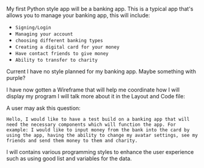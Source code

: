 My first Python style app will be a banking app. This is a typical app that's allows you to manage your banking app, this will include:

- `Signing/Login` 
- `Managing your account`
- `choosing different banking types`
- `Creating a digital card for your money`
- `Have contact friends to give money`
- `Ability to transfer to charity`


Current I have no style planned for my banking app. Maybe something with purple?

I have now gotten a Wireframe that will help me coordinate how I will display my program
I will talk more about it in the Layout and Code file:

A user may ask this question:

`Hello, I would like to have a test build on a banking app that will need the necessary components which will function the app. For example: I would like to input money from the bank into the card by using the app, having the ability to change my avatar settings, see my friends and send them money to them and charity.`

I will contains various programming styles to enhance the user experience such as using good list and variables for the data.





